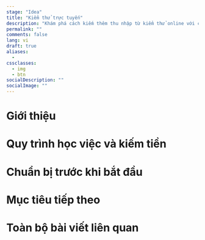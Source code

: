```yaml
---
stage: "Idea"
title: "Kiểm thử trực tuyến"
description: "Khám phá cách kiếm thêm thu nhập từ kiểm thử online với các cơ hội việc làm và dự án từ xa."
permalink: ""
comments: false
lang: vi
draft: true
aliases:
  - 
cssclasses:
  - img
  - btn
socialDescription: ""
socialImage: ""
---
```


# Giới thiệu

# Quy trình học việc và kiếm tiền

# Chuẩn bị trước khi bắt đầu

# Mục tiêu tiếp theo

# Toàn bộ bài viết liên quan
